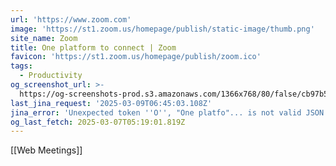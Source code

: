 ```yaml
---
url: 'https://www.zoom.com'
image: 'https://st1.zoom.us/homepage/publish/static-image/thumb.png'
site_name: Zoom
title: One platform to connect | Zoom
favicon: 'https://st1.zoom.us/homepage/publish/zoom.ico'
tags:
  - Productivity
og_screenshot_url: >-
  https://og-screenshots-prod.s3.amazonaws.com/1366x768/80/false/cb97b547d5271c2d7e8129bea4be545a7e22f20acf7f86ab083e583289846bc2.jpeg
last_jina_request: '2025-03-09T06:45:03.108Z'
jina_error: 'Unexpected token ''O'', "One platfo"... is not valid JSON'
og_last_fetch: 2025-03-07T05:19:01.819Z
---
```


[[Web Meetings]]

